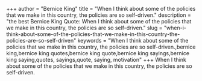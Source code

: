 +++
author = "Bernice King"
title = "When I think about some of the policies that we make in this country, the policies are so self-driven."
description = "the best Bernice King Quote: When I think about some of the policies that we make in this country, the policies are so self-driven."
slug = "when-i-think-about-some-of-the-policies-that-we-make-in-this-country-the-policies-are-so-self-driven"
keywords = "When I think about some of the policies that we make in this country, the policies are so self-driven.,bernice king,bernice king quotes,bernice king quote,bernice king sayings,bernice king saying,quotes, sayings,quote, saying, motivation"
+++
When I think about some of the policies that we make in this country, the policies are so self-driven.
